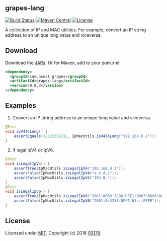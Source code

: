 grapes-lang
----------
 [![Build Status](https://travis-ci.org/l10178/grapes-lang.svg?branch=master)](https://travis-ci.org/l10178/grapes-lang)
 [![Maven Central]( https://maven-badges.herokuapp.com/maven-central/com.nxest.grapes/grapes-lang/badge.svg)]( https://maven-badges.herokuapp.com/maven-central/com.nxest.grapes/grapes-lang/)
 [![License](https://img.shields.io/github/license/mashape/apistatus.svg)](https://opensource.org/licenses/MIT)

A collection of IP and MAC utilities. For example, convert an IP string address to an unique long value and viceversa.


Download
----------
Download the [JARs](https://search.maven.org/search?q=a:grapes-lang). Or for Maven, add to your pom.xml:

```xml
<dependency>
  <groupId>com.nxest.grapes</groupId>
  <artifactId>grapes-lang</artifactId>
  <version>0.0.3</version>
</dependency>
```

Examples
----------

1. Convert an IP string address to an unique long value and viceversa.
```java
@Test
void ipV4ToLong() {
    assertEquals(3232235521L, IpMacUtils.ipV4ToLong("192.168.0.1"));
}
```

2. If legal IpV4 or IpV6.

```java
@Test
void isLegalIpV4() {
    assertTrue(IpMacUtils.isLegalIpV4("192.168.0.1"));
    assertFalse(IpMacUtils.isLegalIpV4("a.b.d.e"));
    assertFalse(IpMacUtils.isLegalIpV4("192.0."));
}
@Test
void isLegalIpV6() {
    assertTrue(IpMacUtils.isLegalIpV6("2001:0000:3238:DFE1:0063:0000:0000:FEFB"));
    assertFalse(IpMacUtils.isLegalIpV6("2001:0:3238:DFE1:63:::FEFB"));
}
```


License
----------
Licensed under [MIT][]. Copyright (c) 2018 [l10178][]

[MIT]: https://opensource.org/licenses/MIT
[l10178]: http://nxest.com/
